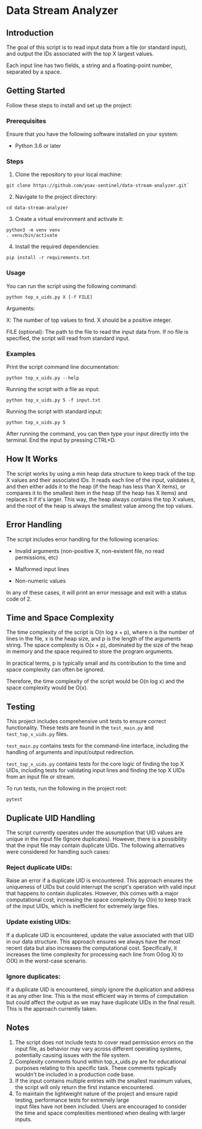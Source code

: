 # Data Stream Analyzer

## Introduction

The goal of this script is to read input data from a file (or standard input), and output the IDs associated with the
top X largest values.

Each input line has two fields, a string and a floating-point number, separated by a space.

## Getting Started

Follow these steps to install and set up the project:

### Prerequisites

Ensure that you have the following software installed on your system:

- Python 3.6 or later

### Steps

1. Clone the repository to your local machine:

```
git clone https://github.com/yoav-sentinel/data-stream-analyzer.git`
```

2. Navigate to the project directory:

```
cd data-stream-analyzer
```

3. Create a virtual environment and activate it:

```
python3 -m venv venv
. venv/bin/activate
```

4. Install the required dependencies:

```
pip install -r requirements.txt
```

### Usage

You can run the script using the following command:

```
python top_x_uids.py X [-f FILE]
```

Arguments:

X: The number of top values to find. X should be a positive integer.

FILE (optional): The path to the file to read the input data from. If no file is specified, the script will read from
standard input.

### Examples

Print the script command line documentation:

```
python top_x_uids.py --help
```

Running the script with a file as input:

```
python top_x_uids.py 5 -f input.txt
```

Running the script with standard input:

```
python top_x_uids.py 5
```

After running the command, you can then type your input directly into the terminal. End the input by pressing CTRL+D.

## How It Works

The script works by using a min heap data structure to keep track of the top X values and their associated IDs. It reads
each line of the input, validates it, and then either adds it to the heap (if the heap has less than X items), or
compares it to the smallest item in the heap (if the heap has X items) and replaces it if it's larger. This way, the
heap always contains the top X values, and the root of the heap is always the smallest value among the top values.

## Error Handling

The script includes error handling for the following scenarios:

- Invalid arguments (non-positive X, non-existent file, no read permissions, etc)

- Malformed input lines

- Non-numeric values

In any of these cases, it will print an error message and exit with a status code of 2.

## Time and Space Complexity

The time complexity of the script is O(n log x + p), where n is the number of lines in the file, x is the heap size, and
p is the length of the arguments string. The space complexity is O(x + p), dominated by the size of the heap in memory
and the space required to store the program arguments.

In practical terms, p is typically small and its contribution to the time and space complexity can often be ignored.

Therefore, the time complexity of the script would be O(n log x) and the space complexity would be O(x).

## Testing

This project includes comprehensive unit tests to ensure correct functionality. These tests are found in the
`test_main.py` and `test_top_x_uids.py` files.

`test_main.py` contains tests for the command-line interface, including the handling of arguments and input/output
redirection.

`test_top_x_uids.py` contains tests for the core logic of finding the top X UIDs, including tests for validating input
lines and finding the top X UIDs from an input file or stream.

To run tests, run the following in the project root:

```
pytest
```

## Duplicate UID Handling

The script currently operates under the assumption that UID values are unique in the input file (Ignore duplicates).
However, there is a possibility that the input file may contain duplicate UIDs. The following alternatives were
considered for handling such cases:

### Reject duplicate UIDs:

Raise an error if a duplicate UID is encountered. This approach ensures the uniqueness of UIDs but could interrupt the
script's operation with valid input that happens to contain duplicates. However, this comes with a major computational
cost, increasing the space complexity by O(n) to keep track of the input UIDs, which is inefficient for extremely large
files.

### Update existing UIDs:

If a duplicate UID is encountered, update the value associated with that UID in our data structure. This approach
ensures we always have the most recent data but also increases the computational cost. Specifically, it increases the
time complexity for processing each line from O(log X) to O(X) in the worst-case scenario.

### Ignore duplicates:

If a duplicate UID is encountered, simply ignore the duplication and address it as any other line. This is the most
efficient way in terms of computation but could affect the output as we may have duplicate UIDs in the final result.
This is the approach currently taken.

## Notes

1. The script does not include tests to cover read permission errors on the input file, as behavior may vary across
   different operating systems, potentially causing issues with the file system.
2. Complexity comments found within top_x_uids.py are for educational purposes relating to this specific task. These
   comments typically wouldn't be included in a production code base.
3. If the input contains multiple entries with the smallest maximum values, the script will only return the first
   instance encountered.
4. To maintain the lightweight nature of the project and ensure rapid testing, performance tests for extremely large  
   input files have not been included. Users are encouraged to consider the time and space complexities mentioned when
   dealing with larger inputs.
